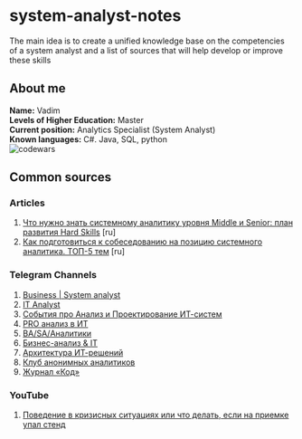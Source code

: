# system-analyst-notes
The main idea is to create a unified knowledge base on the competencies of a system analyst and a list of sources that will help develop or improve these skills

## About me

**Name:** Vadim  
**Levels of Higher Education:** Master  
**Current position:** Analytics Specialist (System Analyst)  
**Known languages:** C#. Java, SQL, python  
![codewars](https://www.codewars.com/users/VadGor/badges/large)

## Common sources
### Articles
1. [Что нужно знать системному аналитику уровня Middle и Senior: план развития Hard Skills](https://habr.com/ru/post/692580/) [ru]
2. [Как подготовиться к собеседованию на позицию системного аналитика. ТОП-5 тем](https://habr.com/ru/company/rtlabs/blog/569922/) [ru]

### Telegram Channels
1. [Business | System analyst](https://t.me/ba_and_sa)
2. [IT Analyst](https://t.me/analysis_it)
3. [События про Анализ и Проектирование ИТ-систем](https://t.me/itsysdes_events)
4. [PRO анализ в ИТ](https://t.me/spherical_analyst)
5. [BA/SA/Аналитики](https://t.me/spbcoachanel)
6. [Бизнес-анализ & IT](https://t.me/bamrus)
7. [Архитектура ИТ-решений](https://t.me/it_arch)
8. [Клуб анонимных аналитиков](https://t.me/analyst_club)
9. [Журнал «Код»](https://t.me/thecodemedia)

### YouTube
1. [Поведение в кризисных ситуациях или что делать, если на приемке упал стенд](https://www.youtube.com/watch?v=Zx-H3UEZSb8)
